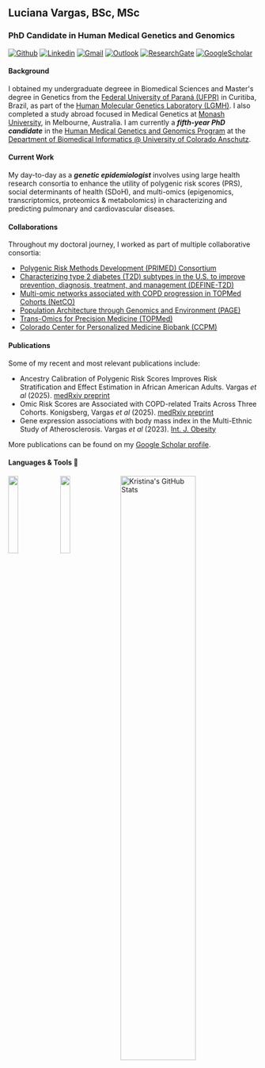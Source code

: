 ## Luciana Vargas, BSc, MSc

<!--
**lucivargas/lucivargas** is a ✨ _special_ ✨ repository because its `README.md` (this file) appears on your GitHub profile.
-->

### PhD Candidate in Human Medical Genetics and Genomics

[![Github](https://img.shields.io/badge/-Github-000?style=flat&logo=Github&logoColor=white)](https://github.com/lucivargas)
[![Linkedin](https://img.shields.io/badge/-LinkedIn-blue?style=flat&logo=Linkedin&logoColor=white)](https://www.linkedin.com/in/luciana-b-vargas/)
[![Gmail](https://img.shields.io/badge/-Gmail-critical?style=flat-square&logo=Gmail&logoColor=white&link=mailto:lucianadbvargas@gmail.com)](mailto:lucianadbvargas@gmail.com)
[![Outlook](https://img.shields.io/badge/-Outlook-0078D4?style=flat&logo=Microsoft-Outlook&logoColor=white)](mailto:luciana.vargas@cuanschutz.edu)
[![ResearchGate](https://img.shields.io/badge/-ResearchGate-green?style=flat&logo=ResearchGate&logoColor=white)](https://www.researchgate.net/profile/Luciana-Vargas-5)
[![GoogleScholar](https://img.shields.io/badge/-Google%20Scholar-9cf?style=flat&logo=Google&logoColor=white)](https://scholar.google.com/citations?hl=en&user=1xcYqucAAAAJ&view_op=list_works&sortby=pubdate)

#### Background

I obtained my undergraduate degreee in Biomedical Sciences and Master's degree in Genetics from the [Federal University of Paraná (UFPR)](https://internacional.ufpr.br/portal/about-ufpr/) in Curitiba, Brazil, as part of the [Human Molecular Genetics Laboratory (LGMH)](https://lgmh.ufpr.br). I also completed a study abroad focused in Medical Genetics at [Monash University](https://www.monash.edu/study/courses/find-a-course/biomedical-science-m2003), in Melbourne, Australia. I am currently a **_fifth-year PhD candidate_** in the [Human Medical Genetics and Genomics Program](https://www.cuanschutz.edu/graduate-programs/human-medical-genetics-and-genomics/home) at the [Department of Biomedical Informatics @ University of Colorado Anschutz](https://medschool.cuanschutz.edu/dbmi/). 

#### Current Work
My day-to-day as a **_genetic epidemiologist_** involves using large health research consortia to enhance the utility of polygenic risk scores (PRS), social determinants of health (SDoH), and multi-omics (epigenomics, transcriptomics, proteomics & metabolomics) in characterizing and predicting pulmonary and cardiovascular diseases. 

#### Collaborations

Throughout my doctoral journey, I worked as part of multiple collaborative consortia:

- [Polygenic Risk Methods Development (PRIMED) Consortium](https://primedconsortium.org)
- [Characterizing type 2 diabetes (T2D) subtypes in the U.S. to improve prevention, diagnosis, treatment, and management (DEFINE-T2D)](https://www.cuanschutz.edu/define-t2d)
- [Multi-omic networks associated with COPD progression in TOPMed Cohorts (NetCO)](https://reporter.nih.gov/search/GcNI410n2kCwUBMwxO8hKA/project-details/10592280)
- [Population Architecture through Genomics and Environment (PAGE)](https://www.pagestudy.org)
- [Trans-Omics for Precision Medicine (TOPMed)](https://topmed.nhlbi.nih.gov)
- [Colorado Center for Personalized Medicine Biobank (CCPM)](https://medschool.cuanschutz.edu/cobiobank/)

#### Publications

Some of my recent and most relevant publications include:

- Ancestry Calibration of Polygenic Risk Scores Improves Risk Stratification and Effect Estimation in African American Adults. Vargas *et al* (2025). [medRxiv preprint](https://pmc.ncbi.nlm.nih.gov/articles/PMC12204301/)
- Omic Risk Scores are Associated with COPD-related Traits Across Three Cohorts. Konigsberg, Vargas *et al* (2025). [medRxiv preprint](https://pmc.ncbi.nlm.nih.gov/articles/PMC12155009/)
- Gene expression associations with body mass index in the Multi-Ethnic Study of Atherosclerosis. Vargas *et al* (2023). [Int. J. Obesity](https://www.nature.com/articles/s41366-022-01240-x)

More publications can be found on my [Google Scholar profile](https://scholar.google.com/citations?view_op=list_works&hl=en&hl=en&user=1xcYqucAAAAJ&sortby=pubdate).

#### Languages & Tools 🔧

<!-- Your github readme stats
You can use this api: https://github-readme-stats.vercel.app
-->
<p>
  <a href="https://github-readme-stats.vercel.app/api?username=lucivargas&show_icons=true">
    <img width="55%" align="right" alt="Kristina's GitHub Stats" src="https://github-readme-stats.vercel.app/api?username=lucivargas&show_icons=true&hide_border=true" />
  </a>

  <!-- Your languages and tools. Be careful with the alignment.
  You can use this sites to get logos: https://www.vectorlogo.zone or https://simpleicons.org/
  -->
  <code><img width="20%" src="https://www.vectorlogo.zone/logos/r-project/r-project-official.svg"></code>
  <code><img width="20%" src="https://www.vectorlogo.zone/logos/gnu_bash/gnu_bash-official.svg"></code>
</p>
